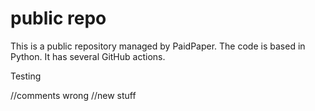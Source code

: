 # public repo

This is a public repository managed by PaidPaper. The code is based in Python. It has several GitHub actions.

Testing

//comments wrong
//new stuff
